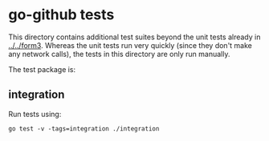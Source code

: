 go-github tests
===============

This directory contains additional test suites beyond the unit tests already in
[../../form3](..). Whereas the unit tests run very quickly (since they
don't make any network calls), the tests in this directory are only run manually.

The test package is:

integration
-----------

Run tests using:

    go test -v -tags=integration ./integration